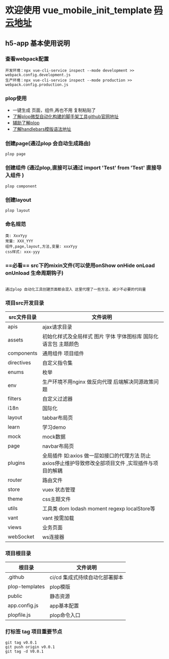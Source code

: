 # 欢迎使用  vue_mobile_init_template [码云地址](https://gitee.com/htwoO-cq/vue_mobile_init_template) 

## h5-app 基本使用说明

### 查看webpack配置
```
开发环境：npx vue-cli-service inspect --mode development >> webpack.config.development.js
生产环境：npx vue-cli-service inspect --mode production >> webpack.config.production.js
```

### plop使用

-  一键生成 页面，组件,再也不用 复制粘贴了
- [了解plop微型自动化构建的脚手架工具github官网地址](https://github.com/plopjs/plop)
- [辅助了解plop](https://blog.csdn.net/hjb2722404/article/details/110957386)
- [了解handlebars模版语法地址](https://handlebarsjs.com/zh/guide/)

### 创建page(通过plop 会自动生成路由)
```
plop page
```

### 创建组件 (通过plop,直接可以通过 import 'Test' from 'Test' 直接导入组件 )

```
plop component
```

### 创建layout

```
plop layout
```


### 命名规范

```
类: XxxYyy
常量: XXX_YYY
组件,page,layout,方法,变量: xxxYyy
css样式: xxx-yyy
```

### ==必看== src下的mixin文件(可以使用onShow onHide onLoad onUnload 生命周期钩子)  

```

通过plop 自动化工具创建页面都会混入 这里代理了一些方法，减少不必要的代码量
```



### 项目src开发目录

| src文件目录|文件说明|
|-|-|
| apis          | ajax请求目录                                         | 
| assets        | 初始化样式及全局样式  图片 字体 字体图标库  国际化语言包  主题颜色 | 
| components    | 通用组件 项目组件                                      | 
| directives    | 自定义指令集                                           |
| enums         | 枚举                                                 |
| env           | 生产环境不用nginx 做反向代理 后端解决同源政策问题       | 
| filters       | 自定义过滤器                                          | 
| i18n          | 国际化                                              | 
| layout        | tabbar布局页                                           |
| learn         | 学习demo                                         |
| mock          | mock数据                                             |
| page          | navbar布局页                                        |
| plugins       | 全局插件 如:axios 做一层如接口的代理方法 防止axios停止维护导致修改全部项目文件 ,实现插件与项目的解耦| 
| router        | 路由文件                                              | 
| store         | vuex 状态管理                                           | 
| theme         | css主题文件                                              | 
| utils         | 工具类 dom lodash moment regexp localStore等      | 
| vant          | vant 按需加载                                      | 
| views         | 业务页面                                              | 
| webSocket     | ws连接器                                          | 


### 项目根目录
| 根目录 |文件说明|
|-|-|
| .github     | ci/cd 集成式持续自动化部署脚本                                         | 
| plop-templates     | plop模版                                         | 
| public             | 静态资源                                         | 
| app.config.js      | app基本配置                                         | 
| plopfile.js        | plop命令入口 | 


### 打标签 tag 项目重要节点


```
git tag v0.0.1
git push origin v0.0.1
git tag -d V0.0.1
```




